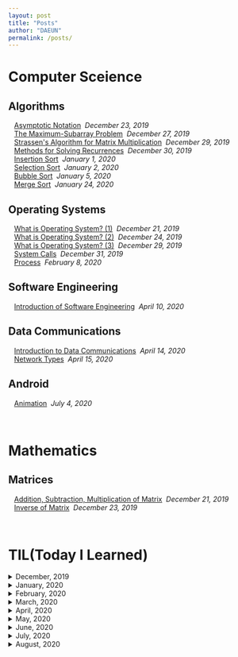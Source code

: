 ```yaml
---
layout: post
title: "Posts"
author: "DAEUN"
permalink: /posts/
---
```


# Computer Sceience
## Algorithms
&nbsp;&nbsp;&nbsp;[Asymptotic Notation](../_posts/2019-12-23-asymptotic-notation.md)&nbsp;&nbsp;_December 23, 2019_<br>
&nbsp;&nbsp;&nbsp;[The Maximum-Subarray Problem](../_posts/2019-12-27-the-maximum-subarray-problem.md)&nbsp;&nbsp;_December 27, 2019_<br>
&nbsp;&nbsp;&nbsp;[Strassen's Algorithm for Matrix Multiplication](../_posts/2019-12-29-strassen's-algorithm.md)&nbsp;&nbsp;_December 29, 2019_<br>
&nbsp;&nbsp;&nbsp;[Methods for Solving Recurrences](../_posts/2019-12-30-methods-for-solving-recurrences.md)&nbsp;&nbsp;_December 30, 2019_<br>
&nbsp;&nbsp;&nbsp;[Insertion Sort](../_posts/2020-01-01-insertion-sort.md)&nbsp;&nbsp;_January 1, 2020_<br>
&nbsp;&nbsp;&nbsp;[Selection Sort](../_posts/2020-01-02-selection-sort.md)&nbsp;&nbsp;_January 2, 2020_<br>
&nbsp;&nbsp;&nbsp;[Bubble Sort](../_posts/2020-01-05-bubble-sort.md)&nbsp;&nbsp;_January 5, 2020_<br>
&nbsp;&nbsp;&nbsp;[Merge Sort](../_posts/2020-01-24-merge-sort.md)&nbsp;&nbsp;_January 24, 2020_<br>

## Operating Systems
&nbsp;&nbsp;&nbsp;[What is Operating System? (1)](../_posts/2019-12-21-what-is-operating-systems.md)&nbsp;&nbsp;_December 21, 2019_<br>
&nbsp;&nbsp;&nbsp;[What is Operating System? (2)](../_posts/2019-12-24-what-is-operating-systems-vol2.md)&nbsp;&nbsp;_December 24, 2019_<br>
&nbsp;&nbsp;&nbsp;[What is Operating System? (3)](../_posts/2019-12-29-what-is-operating-systems-vol3.md)&nbsp;&nbsp;_December 29, 2019_<br>
&nbsp;&nbsp;&nbsp;[System Calls](../_posts/2019-12-31-system-call.md)&nbsp;&nbsp;_December 31, 2019_<br>
&nbsp;&nbsp;&nbsp;[Process](../_posts/2020-02-08-process.md)&nbsp;&nbsp;_February 8, 2020_<br>

## Software Engineering
&nbsp;&nbsp;&nbsp;[Introduction of Software Engineering](../_posts/2020-04-10-intro-of-software-engineering.md)&nbsp;&nbsp;_April 10, 2020_<br>

## Data Communications
&nbsp;&nbsp;&nbsp;[Introduction to Data Communications](../_posts/2020-04-14-intro-to-data-com.md)&nbsp;&nbsp;_April 14, 2020_<br>
&nbsp;&nbsp;&nbsp;[Network Types](../_posts/2020-04-15-network-types.md)&nbsp;&nbsp;_April 15, 2020_<br>

## Android
&nbsp;&nbsp;&nbsp;[Animation](../_posts/2020-07-04-animation.md)&nbsp;&nbsp;_July 4, 2020_<br>

<br>

# Mathematics
## Matrices
&nbsp;&nbsp;&nbsp;[Addition, Subtraction, Multiplication of Matrix](../_posts/2019-12-21-matrix.md)&nbsp;&nbsp;_December 21, 2019_<br>
&nbsp;&nbsp;&nbsp;[Inverse of Matrix](../_posts/2019-12-23-inverse-of-matrix.md)&nbsp;&nbsp;_December 23, 2019_<br>

<br>

# TIL(Today I Learned)

<details>
	<summary> December, 2019 </summary> <br>
<a href="/2019-12-22/TIL">191222 - TIL</a> <i>December 22, 2019</i> <br>
<a href="/2019-12-23/TIL">191223 - TIL</a> <i>December 23, 2019</i> <br>
<a href="/2019-12-24/TIL">191224 - TIL</a> <i>December 24, 2019</i> <br>
<a href="/2019-12-25/TIL">191225 - TIL</a> <i>December 25, 2019</i> <br>
<a href="/2019-12-26/TIL">191226 - TIL</a> <i>December 26, 2019</i> <br>
<a href="/2019-12-27/TIL">191227 - TIL</a> <i>December 27, 2019</i> <br>
<a href="/2019-12-28/TIL">191228 - TIL</a> <i>December 28, 2019</i> <br>
<a href="/2019-12-29/TIL">191229 - TIL</a> <i>December 29, 2019</i> <br>
<a href="/2019-12-30/TIL">191230 - TIL</a> <i>December 30, 2019</i> <br>
<a href="/2019-12-31/TIL">191231 - TIL</a> <i>December 31, 2019</i> <br>
</details>

<details>
	<summary> January, 2020 </summary> <br>
<a href="/2020-01-01/TIL">200101 - TIL</a> <i>January 1, 2020</i> <br>
<a href="/2020-01-02/TIL">200102 - TIL</a> <i>January 2, 2020</i> <br>
<a href="/2020-01-03/TIL">200103 - TIL</a> <i>January 3, 2020</i> <br>
<a href="/2020-01-04/TIL">200104 - TIL</a> <i>January 4, 2020</i> <br>
<a href="/2020-01-05/TIL">200105 - TIL</a> <i>January 5, 2020</i> <br>
<a href="/2020-01-06/TIL">200106 - TIL</a> <i>January 6, 2020</i> <br>
<a href="/2020-01-07/TIL">200107 - TIL</a> <i>January 7, 2020</i> <br>
<a href="/2020-01-08/TIL">200108 - TIL</a> <i>January 8, 2020</i> <br>
<a href="/2020-01-09/TIL">200109 - TIL</a> <i>January 9, 2020</i> <br>
<a href="/2020-01-10/TIL">200110 - TIL</a> <i>January 10, 2020</i> <br>
<a href="/2020-01-11/TIL">200111 - TIL</a> <i>January 11, 2020</i> <br>
<a href="/2020-01-12/TIL">200112 - TIL</a> <i>January 12, 2020</i> <br>
<a href="/2020-01-13/TIL">200113 - TIL</a> <i>January 13, 2020</i> <br>
<a href="/2020-01-14/TIL">200114 - TIL</a> <i>January 14, 2020</i> <br>
<a href="/2020-01-15/TIL">200115 - TIL</a> <i>January 15, 2020</i> <br>
<a href="/2020-01-16/TIL">200116 - TIL</a> <i>January 16, 2020</i> <br>
<a href="/2020-01-17/TIL">200117 - TIL</a> <i>January 17, 2020</i> <br>
<a href="/2020-01-18/TIL">200118 - TIL</a> <i>January 18, 2020</i> <br>
<a href="/2020-01-19/TIL">200119 - TIL</a> <i>January 19, 2020</i> <br>
<a href="/2020-01-20/TIL">200120 - TIL</a> <i>January 20, 2020</i> <br>
<a href="/2020-01-21/TIL">200121 - TIL</a> <i>January 21, 2020</i> <br>
<a href="/2020-01-22/TIL">200122 - TIL</a> <i>January 22, 2020</i> <br>
<a href="/2020-01-23/TIL">200123 - TIL</a> <i>January 23, 2020</i> <br>
<a href="/2020-01-24/TIL">200124 - TIL</a> <i>January 24, 2020</i> <br>
<a href="/2020-01-25/TIL">200125 - TIL</a> <i>January 25, 2020</i> <br>
<a href="/2020-01-26/TIL">200126 - TIL</a> <i>January 26, 2020</i> <br>
<a href="/2020-01-27/TIL">200127 - TIL</a> <i>January 27, 2020</i> <br>
<a href="/2020-01-28/TIL">200128 - TIL</a> <i>January 28, 2020</i> <br>
<a href="/2020-01-29/TIL">200129 - TIL</a> <i>January 29, 2020</i> <br>
<a href="/2020-01-30/TIL">200130 - TIL</a> <i>January 30, 2020</i> <br>
<a href="/2020-01-31/TIL">200131 - TIL</a> <i>January 31, 2020</i> <br>
</details>

<details>
	<summary> February, 2020 </summary> <br>
<a href="/2020-02-01/TIL">200201 - TIL</a> <i>February 1, 2020</i> <br>
<a href="/2020-02-02/TIL">200202 - TIL</a> <i>February 2, 2020</i> <br>
<a href="/2020-02-03/TIL">200203 - TIL</a> <i>February 3, 2020</i> <br>
<a href="/2020-02-04/TIL">200204 - TIL</a> <i>February 4, 2020</i> <br>
<a href="/2020-02-05/TIL">200205 - TIL</a> <i>February 5, 2020</i> <br>
<a href="/2020-02-06/TIL">200206 - TIL</a> <i>February 6, 2020</i> <br>
<a href="/2020-02-07/TIL">200207 - TIL</a> <i>February 7, 2020</i> <br>
<a href="/2020-02-08/TIL">200208 - TIL</a> <i>February 8, 2020</i> <br>
<a href="/2020-02-09/TIL">200209 - TIL</a> <i>February 9, 2020</i> <br>
<a href="/2020-02-10/TIL">200210 - TIL</a> <i>February 10, 2020</i> <br>
<a href="/2020-02-11/TIL">200211 - TIL</a> <i>February 11, 2020</i> <br>
<a href="/2020-02-12/TIL">200212 - TIL</a> <i>February 12, 2020</i> <br>
<a href="/2020-02-13/TIL">200213 - TIL</a> <i>February 13, 2020</i> <br>
<a href="/2020-02-14/TIL">200214 - TIL</a> <i>February 14, 2020</i> <br>
<a href="/2020-02-15/TIL">200215 - TIL</a> <i>February 15, 2020</i> <br>
<a href="/2020-02-16/TIL">200216 - TIL</a> <i>February 16, 2020</i> <br>
<a href="/2020-02-17/TIL">200217 - TIL</a> <i>February 17, 2020</i> <br>
<a href="/2020-02-18/TIL">200218 - TIL</a> <i>February 18, 2020</i> <br>
<a href="/2020-02-19/TIL">200219 - TIL</a> <i>February 19, 2020</i> <br>
<a href="/2020-02-20/TIL">200220 - TIL</a> <i>February 20, 2020</i> <br>
<a href="/2020-02-21/TIL">200221 - TIL</a> <i>February 21, 2020</i> <br>
<a href="/2020-02-22/TIL">200222 - TIL</a> <i>February 22, 2020</i> <br>
<a href="/2020-02-23/TIL">200223 - TIL</a> <i>February 23, 2020</i> <br>
<a href="/2020-02-24/TIL">200224 - TIL</a> <i>February 24, 2020</i> <br>
<a href="/2020-02-25/TIL">200225 - TIL</a> <i>February 25, 2020</i> <br>
<a href="/2020-02-26/TIL">200226 - TIL</a> <i>February 26, 2020</i> <br>
<a href="/2020-02-27/TIL">200227 - TIL</a> <i>February 27, 2020</i> <br>
<a href="/2020-02-28/TIL">200228 - TIL</a> <i>February 28, 2020</i> <br>
<a href="/2020-02-29/TIL">200229 - TIL</a> <i>February 29, 2020</i> <br>
</details>

<details>
	<summary> March, 2020 </summary> <br>
<a href="/2020-03-01/TIL">200301 - TIL</a> <i>March 1, 2020</i> <br>
<a href="/2020-03-02/TIL">200302 - TIL</a> <i>March 2, 2020</i> <br>
<a href="/2020-03-03/TIL">200303 - TIL</a> <i>March 3, 2020</i> <br>
<a href="/2020-03-04/TIL">200304 - TIL</a> <i>March 4, 2020</i> <br>
<a href="/2020-03-05/TIL">200305 - TIL</a> <i>March 5, 2020</i> <br>
<a href="/2020-03-06/TIL">200306 - TIL</a> <i>March 6, 2020</i> <br>
<a href="/2020-03-07/TIL">200307 - TIL</a> <i>March 7, 2020</i> <br>
<a href="/2020-03-09/TIL">200309 - TIL</a> <i>March 9, 2020</i> <br>
<a href="/2020-03-10/TIL">200310 - TIL</a> <i>March 10, 2020</i> <br>
<a href="/2020-03-11/TIL">200311 - TIL</a> <i>March 11, 2020</i> <br>
<a href="/2020-03-12/TIL">200312 - TIL</a> <i>March 12, 2020</i> <br>
<a href="/2020-03-13/TIL">200313 - TIL</a> <i>March 13, 2020</i> <br>
<a href="/2020-03-14/TIL">200314 - TIL</a> <i>March 14, 2020</i> <br>
<a href="/2020-03-15/TIL">200315 - TIL</a> <i>March 15, 2020</i> <br>
<a href="/2020-03-16/TIL">200316 - TIL</a> <i>March 16, 2020</i> <br>
<a href="/2020-03-17/TIL">200317 - TIL</a> <i>March 17, 2020</i> <br>
<a href="/2020-03-18/TIL">200318 - TIL</a> <i>March 18, 2020</i> <br>
<a href="/2020-03-19/TIL">200319 - TIL</a> <i>March 19, 2020</i> <br>
<a href="/2020-03-20/TIL">200320 - TIL</a> <i>March 20, 2020</i> <br>
<a href="/2020-03-21/TIL">200321 - TIL</a> <i>March 21, 2020</i> <br>
<a href="/2020-03-22/TIL">200322 - TIL</a> <i>March 22, 2020</i> <br>
<a href="/2020-03-23/TIL">200323 - TIL</a> <i>March 23, 2020</i> <br>
<a href="/2020-03-24/TIL">200324 - TIL</a> <i>March 24, 2020</i> <br>
<a href="/2020-03-25/TIL">200325 - TIL</a> <i>March 25, 2020</i> <br>
<a href="/2020-03-26/TIL">200326 - TIL</a> <i>March 26, 2020</i> <br>
<a href="/2020-03-27/TIL">200327 - TIL</a> <i>March 27, 2020</i> <br>
<a href="/2020-03-28/TIL">200328 - TIL</a> <i>March 28, 2020</i> <br>
<a href="/2020-03-29/TIL">200329 - TIL</a> <i>March 29, 2020</i> <br>
<a href="/2020-03-30/TIL">200330 - TIL</a> <i>March 30, 2020</i> <br>
<a href="/2020-03-31/TIL">200331 - TIL</a> <i>March 31, 2020</i> <br>
</details>

<details>
	<summary> April, 2020 </summary> <br>
<a href="/2020-04-01/TIL">200401 - TIL</a> <i>April 1, 2020</i> <br>
<a href="/2020-04-02/TIL">200402 - TIL</a> <i>April 2, 2020</i> <br>
<a href="/2020-04-03/TIL">200403 - TIL</a> <i>April 3, 2020</i> <br>
<a href="/2020-04-04/TIL">200404 - TIL</a> <i>April 4, 2020</i> <br>
<a href="/2020-04-05/TIL">200405 - TIL</a> <i>April 5, 2020</i> <br>
<a href="/2020-04-06/TIL">200406 - TIL</a> <i>April 6, 2020</i> <br>
<a href="/2020-04-07/TIL">200407 - TIL</a> <i>April 7, 2020</i> <br>
<a href="/2020-04-08/TIL">200408 - TIL</a> <i>April 8, 2020</i> <br>
<a href="/2020-04-09/TIL">200409 - TIL</a> <i>April 9, 2020</i> <br>
<a href="/2020-04-11/TIL">200411 - TIL</a> <i>April 11, 2020</i> <br>
<a href="/2020-04-12/TIL">200412 - TIL</a> <i>April 12, 2020</i> <br>
<a href="/2020-04-13/TIL">200413 - TIL</a> <i>April 13, 2020</i> <br>
<a href="/2020-04-14/TIL">200414 - TIL</a> <i>April 14, 2020</i> <br>
<a href="/2020-04-15/TIL">200415 - TIL</a> <i>April 15, 2020</i> <br>
<a href="/2020-04-16/TIL">200416 - TIL</a> <i>April 16, 2020</i> <br>
<a href="/2020-04-17/TIL">200417 - TIL</a> <i>April 17, 2020</i> <br>
<a href="/2020-04-18/TIL">200418 - TIL</a> <i>April 18, 2020</i> <br>
<a href="/2020-04-19/TIL">200419 - TIL</a> <i>April 19, 2020</i> <br>
<a href="/2020-04-20/TIL">200420 - TIL</a> <i>April 20, 2020</i> <br>
<a href="/2020-04-21/TIL">200421 - TIL</a> <i>April 21, 2020</i> <br>
<a href="/2020-04-22/TIL">200422 - TIL</a> <i>April 22, 2020</i> <br>
<a href="/2020-04-24/TIL">200424 - TIL</a> <i>April 24, 2020</i> <br>
<a href="/2020-04-25/TIL">200425 - TIL</a> <i>April 25, 2020</i> <br>
<a href="/2020-04-27/TIL">200427 - TIL</a> <i>April 27, 2020</i> <br>
<a href="/2020-04-28/TIL">200428 - TIL</a> <i>April 28, 2020</i> <br>
<a href="/2020-04-30/TIL">200430 - TIL</a> <i>April 30, 2020</i> <br>
</details>

<details>
	<summary> May, 2020 </summary> <br>
<a href="/2020-05-01/TIL">200501 - TIL</a> <i>May 1, 2020</i> <br>
<a href="/2020-05-05/TIL">200505 - TIL</a> <i>May 5, 2020</i> <br>
<a href="/2020-05-06/TIL">200506 - TIL</a> <i>May 6, 2020</i> <br>
<a href="/2020-05-07/TIL">200507 - TIL</a> <i>May 7, 2020</i> <br>
<a href="/2020-05-08/TIL">200508 - TIL</a> <i>May 8, 2020</i> <br>
<a href="/2020-05-09/TIL">200509 - TIL</a> <i>May 9, 2020</i> <br>
<a href="/2020-05-10/TIL">200510 - TIL</a> <i>May 10, 2020</i> <br>
<a href="/2020-05-13/TIL">200513 - TIL</a> <i>May 13, 2020</i> <br>
<a href="/2020-05-14/TIL">200514 - TIL</a> <i>May 14, 2020</i> <br>
<a href="/2020-05-15/TIL">200515 - TIL</a> <i>May 15, 2020</i> <br>
<a href="/2020-05-16/TIL">200516 - TIL</a> <i>May 16, 2020</i> <br>
<a href="/2020-05-17/TIL">200517 - TIL</a> <i>May 17, 2020</i> <br>
<a href="/2020-05-18/TIL">200518 - TIL</a> <i>May 18, 2020</i> <br>
<a href="/2020-05-25/TIL">200525 - TIL</a> <i>May 25, 2020</i> <br>
<a href="/2020-05-26/TIL">200526 - TIL</a> <i>May 26, 2020</i> <br>
<a href="/2020-05-27/TIL">200527 - TIL</a> <i>May 27, 2020</i> <br>
<a href="/2020-05-28/TIL">200528 - TIL</a> <i>May 28, 2020</i> <br>
</details>

<details>
	<summary> June, 2020 </summary> <br>
<a href="/2020-06-08/TIL">200608 - TIL</a> <i>June 8, 2020</i> <br>
<a href="/2020-06-09/TIL">200609 - TIL</a> <i>June 9, 2020</i> <br>
<a href="/2020-06-10/TIL">200610 - TIL</a> <i>June 10, 2020</i> <br>
<a href="/2020-06-11/TIL">200611 - TIL</a> <i>June 11, 2020</i> <br>
<a href="/2020-06-12/TIL">200612 - TIL</a> <i>June 12, 2020</i> <br>
<a href="/2020-06-13/TIL">200613 - TIL</a> <i>June 13, 2020</i> <br>
<a href="/2020-06-14/TIL">200614 - TIL</a> <i>June 14, 2020</i> <br>
<a href="/2020-06-15/TIL">200615 - TIL</a> <i>June 15, 2020</i> <br>
<a href="/2020-06-16/TIL">200616 - TIL</a> <i>June 16, 2020</i> <br>
<a href="/2020-06-18/TIL">200618 - TIL</a> <i>June 18, 2020</i> <br>
<a href="/2020-06-19/TIL">200619 - TIL</a> <i>June 19, 2020</i> <br>
<a href="/2020-06-26/TIL">200626 - TIL</a> <i>June 26, 2020</i> <br>
<a href="/2020-06-27/TIL">200627 - TIL</a> <i>June 27, 2020</i> <br>
<a href="/2020-06-28/TIL">200628 - TIL</a> <i>June 28, 2020</i> <br>
<a href="/2020-06-29/TIL">200629 - TIL</a> <i>June 29, 2020</i> <br>
<a href="/2020-06-30/TIL">200630 - TIL</a> <i>June 30, 2020</i> <br>
</details>

<details>
	<summary> July, 2020 </summary> <br>
<a href="/2020-07-01/TIL">200701 - TIL</a> <i>July 1, 2020</i> <br>
<a href="/2020-07-04/TIL">200704 - TIL</a> <i>July 4, 2020</i> <br>
<a href="/2020-07-07/TIL">200707 - TIL</a> <i>July 7, 2020</i> <br>
<a href="/2020-07-08/TIL">200708 - TIL</a> <i>July 8, 2020</i> <br>
<a href="/2020-07-23/TIL">200723 - TIL</a> <i>July 23, 2020</i> <br>
<a href="/2020-07-24/TIL">200724 - TIL</a> <i>July 24, 2020</i> <br>
<a href="/2020-07-27/TIL">200727 - TIL</a> <i>July 27, 2020</i> <br>
<a href="/2020-07-28/TIL">200728 - TIL</a> <i>July 28, 2020</i> <br>
<a href="/2020-07-29/TIL">200729 - TIL</a> <i>July 29, 2020</i> <br>
<a href="/2020-07-30/TIL">200730 - TIL</a> <i>July 30, 2020</i> <br>
</details>

<details>
	<summary> August, 2020 </summary> <br>
<a href="/2020-08-16/TIL">200816 - TIL</a> <i>August 16, 2020</i> <br>
<a href="/2020-08-17/TIL">200817 - TIL</a> <i>August 17, 2020</i> <br>
<a href="/2020-08-18/TIL">200818 - TIL</a> <i>August 18, 2020</i> <br>
<a href="/2020-08-19/TIL">200819 - TIL</a> <i>August 19, 2020</i> <br>
<a href="/2020-08-20/TIL">200820 - TIL</a> <i>August 20, 2020</i> <br>
<a href="/2020-08-22/TIL">200822 - TIL</a> <i>August 22, 2020</i> <br>
<a href="/2020-08-24/TIL">200824 - TIL</a> <i>August 24, 2020</i> <br>
<a href="/2020-08-25/TIL">200825 - TIL</a> <i>August 25, 2020</i> <br>
<a href="/2020-08-26/TIL">200826 - TIL</a> <i>August 26, 2020</i> <br>
</details>
